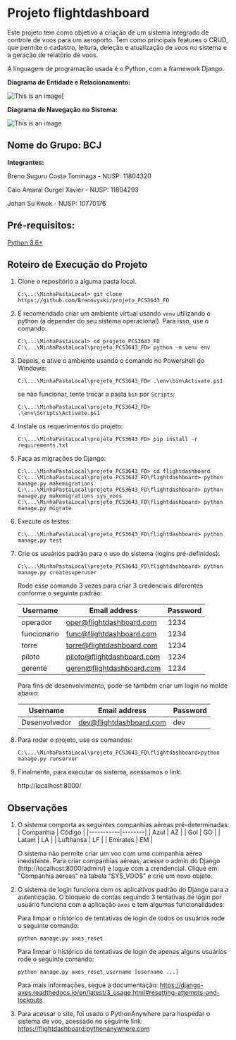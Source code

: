 # Projeto flightdashboard

Este projeto tem como objetivo a criação de um sistema integrado de controle de voos para um aeroporto. Tem como principais features o CRUD, que permite o cadastro, leitura, deleção e atualização de voos no sistema e a geração de relatório de voos. 

A linguagem de programação usada é o Python, com a framework Django.

**Diagrama de Entidade e Relacionamento:**

![This is an image](https://i.imgur.com/kcgnGWB.png)[

**Diagrama de Navegação no Sistema:**

![This is an image](https://i.imgur.com/UH5zzUy.png)

## Nome do Grupo: BCJ

**Integrantes:** 

Breno Suguru Costa Tominaga - NUSP: 11804320

Caio Amaral Gurgel Xavier - NUSP: 11804293

Johan Su Kwok - NUSP: 10770176

## Pré-requisitos:
[Python 3.6+](https://www.python.org/downloads/)


## Roteiro de Execução do Projeto

1. Clone o repositório a alguma pasta local.

    ```
    C:\...\MinhaPastaLocal> git clone https://github.com/Brenovyski/projeto_PCS3643_FD
    ```

2. É recomendado criar um ambiente virtual usando `venv` utilizando o python (a depender do seu sistema operacional). Para isso, use o comando:

    ```
    C:\...\MinhaPastaLocal> cd projeto_PCS3643_FD
    C:\...\MinhaPastaLocal\projeto_PCS3643_FD> python -m venv env
    ```

3. Depois, e ative o ambiente usando o comando no Powershell do Windows:

    ```
    C:\...\MinhaPastaLocal\projeto_PCS3643_FD> .\env\bin\Activate.ps1
    ```
    se não funcionar, tente trocar a pasta `bin` por `Scripts`:
    ```
    C:\...\MinhaPastaLocal\projeto_PCS3643_FD> .\env\Scripts\Activate.ps1
    ```

4. Instale os requerimentos do projeto:

    ```
    C:\...\MinhaPastaLocal\projeto_PCS3643_FD> pip install -r requirements.txt
    ```

5. Faça as migrações do Django:

    ```
    C:\...\MinhaPastaLocal\projeto_PCS3643_FD> cd flightdashboard
    C:\...\MinhaPastaLocal\projeto_PCS3643_FD\flightdashboard> python manage.py makemigrations
    C:\...\MinhaPastaLocal\projeto_PCS3643_FD\flightdashboard> python manage.py makemigrations sys_voos
    C:\...\MinhaPastaLocal\projeto_PCS3643_FD\flightdashboard> python manage.py migrate
    ```
6. Execute os testes:

    ```
    C:\...\MinhaPastaLocal\projeto_PCS3643_FD\flightdashboard> python manage.py test
    ```

7. Crie os usuários padrão para o uso do sistema (logins pré-definidos):

    ```
    C:\...\MinhaPastaLocal\projeto_PCS3643_FD\flightdashboard> python manage.py createsuperuser
    ```

    Rode esse comando 3 vezes para criar 3 credenciais diferentes conforme o seguinte padrão:

    | Username      | Email address              | Password    |
    |---------------|----------------------------|-------------|
    | operador      | oper@flightdashboard.com   | 1234        |
    | funcionario   | func@flightdashboard.com   | 1234        |
    | torre         | torre@flightdashboard.com  | 1234        |
    | piloto        | piloto@flightdashboard.com | 1234        |
    | gerente       | geren@flightdashboard.com  | 1234        |

   Para fins de desenvolvimento, pode-se também criar um login no molde abaixo:

    | Username      | Email address             | Password    |
    |---------------|---------------------------|-------------|
    | Desenvolvedor | dev@flightdashboard.com   | dev         | 
    

8. Para rodar o projeto, use os comandos:

    ```
    C:\...\MinhaPastaLocal\projeto_PCS3643_FD\flightdashboard>python manage.py runserver
    ```


9. Finalmente, para executar os sistema, acessamos o link:

    http://localhost:8000/



## Observações

1. O sistema comporta as seguintes companhias aéreas pré-determinadas:
    | Companhia | Código | 
    |-----------|--------|
    | Azul      | AZ     |
    | Gol       | GO     |
    | Latam     | LA     |
    | Lufthansa | LF     |
    | Emirates  | EM     |

    O sistema não permite criar um voo com uma companhia aérea inexistente. Para criar companhias aéreas, acesse o admin do Django (http://localhost:8000/admin/) e logue com a crendencial. Clique em "Companhia aereas" na tabela "SYS_VOOS" e crie um novo objeto.

2. O sistema de login funciona com os aplicativos padrão do Django para a autenticação.
   O bloqueio de contas seguindo 3 tentativas de login por usuário funciona com a aplicação `axes` e tem algumas funcionalidades:

   Para limpar o histórico de tentativas de login de todos os usuários rode o seguinte comando:
   ```
   python manage.py axes_reset
   ```

   Para limpar o histórico de tentativas de login de apenas alguns usuários rode o seguinte comando:
   ```
   python manage.py axes_reset_username [username ...]
   ```

   Para mais informações, segue a documentação: 
   <https://django-axes.readthedocs.io/en/latest/3_usage.html#resetting-attempts-and-lockouts>

3. Para acessar o site, foi usado o PythonAnywhere para hospedar o sistema de voo, acessado no seguinte link: https://flightdashboard.pythonanywhere.com
